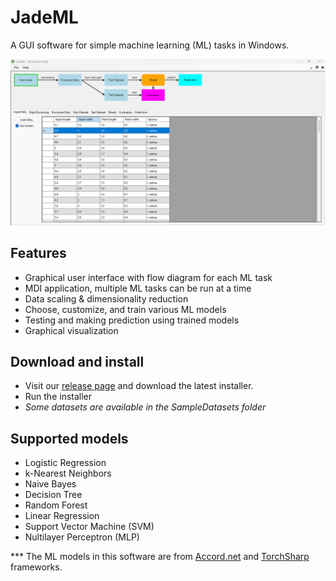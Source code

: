 ﻿# JadeML
A GUI software for simple machine learning (ML) tasks in Windows.

![Main window](/Images/MainInterface.png "Main window")

## Features
- Graphical user interface with flow diagram for each ML task
- MDI application, multiple ML tasks can be run at a time
- Data scaling & dimensionality reduction
- Choose, customize, and train various ML models
- Testing and making prediction using trained models
- Graphical visualization

## Download and install
- Visit our [release page](https://github.com/phatdatnguyen/JadeML/releases) and download the latest installer.
- Run the installer
- *Some datasets are available in the SampleDatasets folder*

## Supported models
  - Logistic Regression
  - k-Nearest Neighbors
  - Naive Bayes
  - Decision Tree
  - Random Forest
  - Linear Regression
  - Support Vector Machine (SVM)
  - Nultilayer Perceptron (MLP)

  *** The ML models in this software are from [Accord.net](http://accord-framework.net/) and [TorchSharp](https://github.com/dotnet/TorchSharp) frameworks.